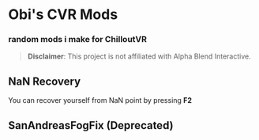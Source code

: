 # Obi's CVR Mods

### random mods i make for ChilloutVR

> **Disclaimer**: This project is not affiliated with Alpha Blend Interactive.

## NaN Recovery
You can recover yourself from NaN point by pressing **F2**

## SanAndreasFogFix (Deprecated)
